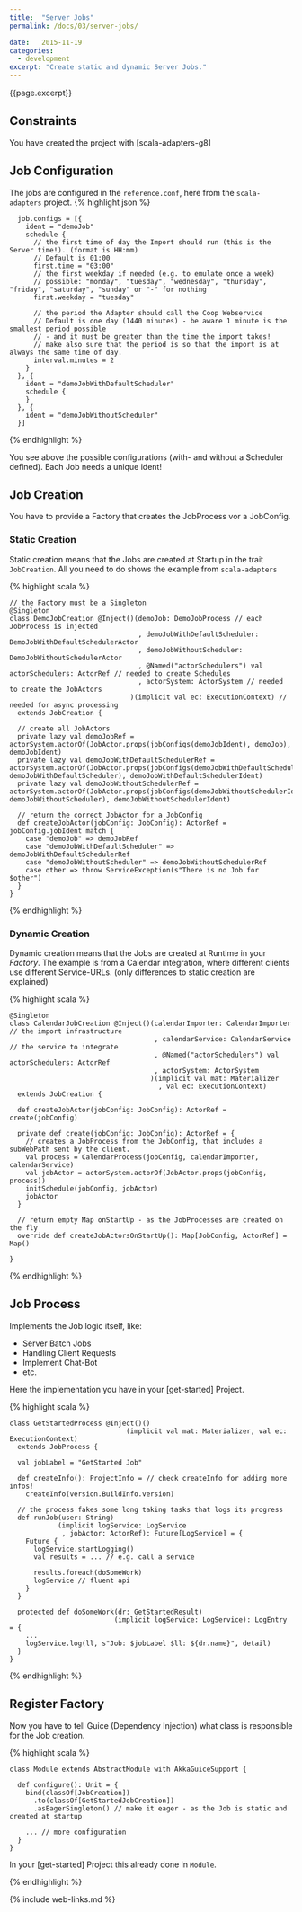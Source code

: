 ```yaml
---
title:  "Server Jobs"
permalink: /docs/03/server-jobs/

date:   2015-11-19
categories:
  - development
excerpt: "Create static and dynamic Server Jobs."
---
```

{{page.excerpt}}

## Constraints
You have created the project with [scala-adapters-g8]

## Job Configuration
The jobs are configured in the `reference.conf`, here from the `scala-adapters` project.
{% highlight json %}
```
  job.configs = [{
    ident = "demoJob"
    schedule {
      // the first time of day the Import should run (this is the Server time!). (format is HH:mm)
      // Default is 01:00
      first.time = "03:00"
      // the first weekday if needed (e.g. to emulate once a week)
      // possible: "monday", "tuesday", "wednesday", "thursday", "friday", "saturday", "sunday" or "-" for nothing
      first.weekday = "tuesday"

      // the period the Adapter should call the Coop Webservice
      // Default is one day (1440 minutes) - be aware 1 minute is the smallest period possible
      // - and it must be greater than the time the import takes!
      // make also sure that the period is so that the import is at always the same time of day.
      interval.minutes = 2
    }
  }, {
    ident = "demoJobWithDefaultScheduler"
    schedule {
    }
  }, {
    ident = "demoJobWithoutScheduler"
  }]
```
{% endhighlight %}

You see above the possible configurations (with- and without a Scheduler defined).
Each Job needs a unique ident!

## Job Creation
You have to provide a Factory that creates the JobProcess vor a JobConfig.

### Static Creation
Static creation means that the Jobs are created at Startup in the trait `JobCreation`.
All you need to do shows the example from `scala-adapters`

{% highlight scala %}
```
// the Factory must be a Singleton
@Singleton
class DemoJobCreation @Inject()(demoJob: DemoJobProcess // each JobProcess is injected
                                , demoJobWithDefaultScheduler: DemoJobWithDefaultSchedulerActor
                                , demoJobWithoutScheduler: DemoJobWithoutSchedulerActor
                                , @Named("actorSchedulers") val actorSchedulers: ActorRef // needed to create Schedules
                                , actorSystem: ActorSystem // needed to create the JobActors
                              )(implicit val ec: ExecutionContext) // needed for async processing
  extends JobCreation {

  // create all JobActors
  private lazy val demoJobRef = actorSystem.actorOf(JobActor.props(jobConfigs(demoJobIdent), demoJob), demoJobIdent)
  private lazy val demoJobWithDefaultSchedulerRef = actorSystem.actorOf(JobActor.props(jobConfigs(demoJobWithDefaultSchedulerIdent), demoJobWithDefaultScheduler), demoJobWithDefaultSchedulerIdent)
  private lazy val demoJobWithoutSchedulerRef = actorSystem.actorOf(JobActor.props(jobConfigs(demoJobWithoutSchedulerIdent), demoJobWithoutScheduler), demoJobWithoutSchedulerIdent)

  // return the correct JobActor for a JobConfig
  def createJobActor(jobConfig: JobConfig): ActorRef = jobConfig.jobIdent match {
    case "demoJob" => demoJobRef
    case "demoJobWithDefaultScheduler" => demoJobWithDefaultSchedulerRef
    case "demoJobWithoutScheduler" => demoJobWithoutSchedulerRef
    case other => throw ServiceException(s"There is no Job for $other")
  }
}

``` 
{% endhighlight %}

### Dynamic Creation
Dynamic creation means that the Jobs are created at Runtime in your _Factory_.
The example is from a Calendar integration, where different clients use different Service-URLs.
 (only differences to static creation are explained)

{% highlight scala %}
```
@Singleton
class CalendarJobCreation @Inject()(calendarImporter: CalendarImporter // the import infrastructure
                                    , calendarService: CalendarService // the service to integrate
                                    , @Named("actorSchedulers") val actorSchedulers: ActorRef
                                    , actorSystem: ActorSystem
                                   )(implicit val mat: Materializer
                                     , val ec: ExecutionContext)
  extends JobCreation {

  def createJobActor(jobConfig: JobConfig): ActorRef = create(jobConfig)

  private def create(jobConfig: JobConfig): ActorRef = {
    // creates a JobProcess from the JobConfig, that includes a subWebPath sent by the client.
    val process = CalendarProcess(jobConfig, calendarImporter, calendarService)
    val jobActor = actorSystem.actorOf(JobActor.props(jobConfig, process))
    initSchedule(jobConfig, jobActor)
    jobActor
  }

  // return empty Map onStartUp - as the JobProcesses are created on the fly
  override def createJobActorsOnStartUp(): Map[JobConfig, ActorRef] = Map()

}
``` 
{% endhighlight %}

## Job Process
Implements the Job logic itself, like:
* Server Batch Jobs
* Handling Client Requests
* Implement Chat-Bot
* etc.

Here the implementation you have in your [get-started] Project.

{% highlight scala %}

```
class GetStartedProcess @Inject()()
                             (implicit val mat: Materializer, val ec: ExecutionContext)
  extends JobProcess {

  val jobLabel = "GetStarted Job"

  def createInfo(): ProjectInfo = // check createInfo for adding more infos!
    createInfo(version.BuildInfo.version)

  // the process fakes some long taking tasks that logs its progress
  def runJob(user: String)
            (implicit logService: LogService
             , jobActor: ActorRef): Future[LogService] = {
    Future {
      logService.startLogging()
      val results = ... // e.g. call a service

      results.foreach(doSomeWork)
      logService // fluent api
    }
  }

  protected def doSomeWork(dr: GetStartedResult)
                          (implicit logService: LogService): LogEntry = {
    ...
    logService.log(ll, s"Job: $jobLabel $ll: ${dr.name}", detail)
  }
} 
```
{% endhighlight %}

## Register Factory
Now you have to tell Guice (Dependency Injection) what class is responsible for the Job creation.

{% highlight scala %}

```
class Module extends AbstractModule with AkkaGuiceSupport {

  def configure(): Unit = {
    bind(classOf[JobCreation])
      .to(classOf[GetStartedJobCreation])
      .asEagerSingleton() // make it eager - as the Job is static and created at startup

    ... // more configuration
  }
}
```
In your [get-started] Project this already done in `Module`.

{% endhighlight %}

{% include web-links.md %}
